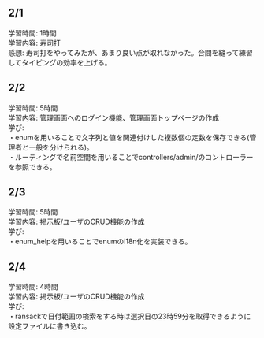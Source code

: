 ## 2/1  
学習時間: 1時間  
学習内容: 寿司打  
感想: 寿司打をやってみたが、あまり良い点が取れなかった。合間を縫って練習してタイピングの効率を上げる。   

## 2/2  
学習時間: 5時間  
学習内容: 管理画面へのログイン機能、管理画面トップページの作成  
学び:  
・enumを用いることで文字列と値を関連付けした複数個の定数を保存できる(管理者と一般を分けられる)。  
・ルーティングで名前空間を用いることでcontrollers/admin/のコントローラーを参照できる。  

## 2/3  
学習時間: 5時間  
学習内容: 掲示板/ユーザのCRUD機能の作成  
学び:  
・enum_helpを用いることでenumのi18n化を実装できる。  

## 2/4  
学習時間: 4時間  
学習内容: 掲示板/ユーザのCRUD機能の作成  
学び:  
・ransackで日付範囲の検索をする時は選択日の23時59分を取得できるように設定ファイルに書き込む。  
